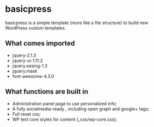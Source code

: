 # basicpress

basicpress is a simple template (more like a file structure) to build new 
WordPress custom templates.

## What comes imported
* jquery-2.1.3
* jquery-ui-1.11.2
* jquery.easing-1.3
* jquery.mask
* font-awesome-4.3.0

## What functions are built in
* Administration panel page to use personalized info;
* A fully socialmedia-ready <head>, including open graph and google+ tags;
* Full reset css;
* WP text core styles for content (_css/wp-core.css);